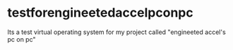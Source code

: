 # testforengineetedaccelpconpc
Its a test virtual operating system for my project called "engineeted accel's pc on pc"
